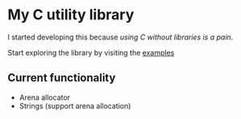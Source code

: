 # My C utility library

I started developing this because *using C without libraries is a pain*.

Start exploring the library by visiting the [examples](./examples)

## Current functionality

- Arena allocator
- Strings (support arena allocation)
